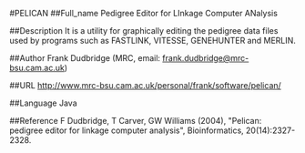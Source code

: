 #PELICAN
##Full_name
Pedigree Editor for LInkage Computer ANalysis

##Description
It is a utility for graphically editing the pedigree data files used by programs such as FASTLINK, VITESSE, GENEHUNTER and MERLIN.

##Author
Frank Dudbridge (MRC, email: frank.dudbridge@mrc-bsu.cam.ac.uk)

##URL
http://www.mrc-bsu.cam.ac.uk/personal/frank/software/pelican/

##Language
Java

##Reference
F Dudbridge, T Carver, GW Williams (2004), "Pelican: pedigree editor for linkage computer analysis", Bioinformatics, 20(14):2327-2328.

